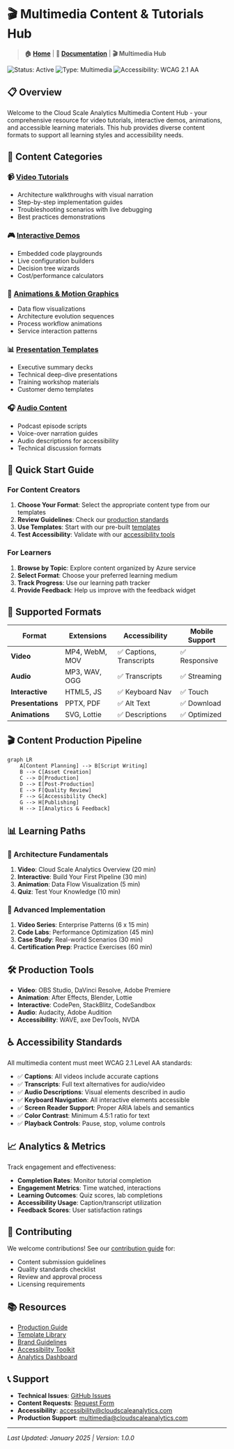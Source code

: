 # 🎬 Multimedia Content & Tutorials Hub

> **🏠 [Home](../../README.md)** | **📖 [Documentation](../README.md)** | **🎬 Multimedia Hub**

![Status: Active](https://img.shields.io/badge/Status-Active-brightgreen)
![Type: Multimedia](https://img.shields.io/badge/Type-Multimedia-purple)
![Accessibility: WCAG 2.1 AA](https://img.shields.io/badge/Accessibility-WCAG%202.1%20AA-blue)

## 📋 Overview

Welcome to the Cloud Scale Analytics Multimedia Content Hub - your comprehensive resource for video tutorials, interactive demos, animations, and accessible learning materials. This hub provides diverse content formats to support all learning styles and accessibility needs.

## 🎯 Content Categories

### 📹 [Video Tutorials](./video-tutorials/README.md)
- Architecture walkthroughs with visual narration
- Step-by-step implementation guides
- Troubleshooting scenarios with live debugging
- Best practices demonstrations

### 🎮 [Interactive Demos](./interactive-demos/README.md)
- Embedded code playgrounds
- Live configuration builders
- Decision tree wizards
- Cost/performance calculators

### 🎨 [Animations & Motion Graphics](./animations/README.md)
- Data flow visualizations
- Architecture evolution sequences
- Process workflow animations
- Service interaction patterns

### 📊 [Presentation Templates](./presentations/README.md)
- Executive summary decks
- Technical deep-dive presentations
- Training workshop materials
- Customer demo templates

### 🎧 [Audio Content](./audio-content/README.md)
- Podcast episode scripts
- Voice-over narration guides
- Audio descriptions for accessibility
- Technical discussion formats

## 🚀 Quick Start Guide

### For Content Creators

1. **Choose Your Format**: Select the appropriate content type from our templates
2. **Review Guidelines**: Check our [production standards](./production-guide/README.md)
3. **Use Templates**: Start with our pre-built [templates](./templates/README.md)
4. **Test Accessibility**: Validate with our [accessibility tools](./tools/accessibility/README.md)

### For Learners

1. **Browse by Topic**: Explore content organized by Azure service
2. **Select Format**: Choose your preferred learning medium
3. **Track Progress**: Use our learning path tracker
4. **Provide Feedback**: Help us improve with the feedback widget

## 📱 Supported Formats

| Format | Extensions | Accessibility | Mobile Support |
|--------|-----------|---------------|----------------|
| **Video** | MP4, WebM, MOV | ✅ Captions, Transcripts | ✅ Responsive |
| **Audio** | MP3, WAV, OGG | ✅ Transcripts | ✅ Streaming |
| **Interactive** | HTML5, JS | ✅ Keyboard Nav | ✅ Touch |
| **Presentations** | PPTX, PDF | ✅ Alt Text | ✅ Download |
| **Animations** | SVG, Lottie | ✅ Descriptions | ✅ Optimized |

## 🎬 Content Production Pipeline

```mermaid
graph LR
    A[Content Planning] --> B[Script Writing]
    B --> C[Asset Creation]
    C --> D[Production]
    D --> E[Post-Production]
    E --> F[Quality Review]
    F --> G[Accessibility Check]
    G --> H[Publishing]
    H --> I[Analytics & Feedback]
```

## 📊 Learning Paths

### 🎯 Architecture Fundamentals
1. **Video**: Cloud Scale Analytics Overview (20 min)
2. **Interactive**: Build Your First Pipeline (30 min)
3. **Animation**: Data Flow Visualization (5 min)
4. **Quiz**: Test Your Knowledge (10 min)

### 🚀 Advanced Implementation
1. **Video Series**: Enterprise Patterns (6 x 15 min)
2. **Code Labs**: Performance Optimization (45 min)
3. **Case Study**: Real-world Scenarios (30 min)
4. **Certification Prep**: Practice Exercises (60 min)

## 🛠️ Production Tools

- **Video**: OBS Studio, DaVinci Resolve, Adobe Premiere
- **Animation**: After Effects, Blender, Lottie
- **Interactive**: CodePen, StackBlitz, CodeSandbox
- **Audio**: Audacity, Adobe Audition
- **Accessibility**: WAVE, axe DevTools, NVDA

## ♿ Accessibility Standards

All multimedia content must meet WCAG 2.1 Level AA standards:

- ✅ **Captions**: All videos include accurate captions
- ✅ **Transcripts**: Full text alternatives for audio/video
- ✅ **Audio Descriptions**: Visual elements described in audio
- ✅ **Keyboard Navigation**: All interactive elements accessible
- ✅ **Screen Reader Support**: Proper ARIA labels and semantics
- ✅ **Color Contrast**: Minimum 4.5:1 ratio for text
- ✅ **Playback Controls**: Pause, stop, volume controls

## 📈 Analytics & Metrics

Track engagement and effectiveness:

- **Completion Rates**: Monitor tutorial completion
- **Engagement Metrics**: Time watched, interactions
- **Learning Outcomes**: Quiz scores, lab completions
- **Accessibility Usage**: Caption/transcript utilization
- **Feedback Scores**: User satisfaction ratings

## 🤝 Contributing

We welcome contributions! See our [contribution guide](./CONTRIBUTING.md) for:

- Content submission guidelines
- Quality standards checklist
- Review and approval process
- Licensing requirements

## 📚 Resources

- [Production Guide](./production-guide/README.md)
- [Template Library](./templates/README.md)
- [Brand Guidelines](./brand/README.md)
- [Accessibility Toolkit](./tools/accessibility/README.md)
- [Analytics Dashboard](./analytics/README.md)

## 📞 Support

- **Technical Issues**: [GitHub Issues](https://github.com/csa-inabox-docs/issues)
- **Content Requests**: [Request Form](./requests/README.md)
- **Accessibility**: accessibility@cloudscaleanalytics.com
- **Production Support**: multimedia@cloudscaleanalytics.com

---

*Last Updated: January 2025 | Version: 1.0.0*